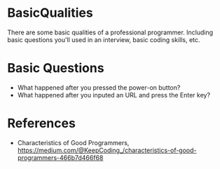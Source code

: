 # BasicQualities
There are some basic qualities of a professional programmer. Including basic questions you'll used in an interview, basic coding skills, etc.

# Basic Questions
- What happened after you pressed the power-on button?
- What happened after you inputed an URL and press the Enter key?

# References
- Characteristics of Good Programmers, https://medium.com/@KeepCoding_/characteristics-of-good-programmers-466b7d466f68
